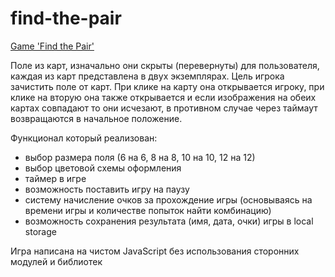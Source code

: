 # find-the-pair

[Game 'Find the Pair'](https://evgenbabenko.github.io/find-the-pair/ "Game 'Find the Pair'")

Поле из карт, изначально они скрыты (перевернуты) для пользователя, каждая из карт представлена в двух экземплярах. Цель игрока зачистить поле от карт. При клике на карту она открывается игроку, при клике на вторую она также открывается и если изображения на обеих картах совпадают то они исчезают, в противном случае через таймаут возвращаются в начальное положение.

Функционал который реализован:
- выбор размера поля (6 на 6, 8 на 8, 10 на 10, 12 на 12)
- выбор цветовой схемы оформления
- таймер в игре
- возможность поставить игру на паузу
- систему начисление очков за прохождение игры (основываясь на времени игры и количестве попыток найти комбинацию)
- возможность сохранения результата (имя, дата, очки) игры в local storage

Игра написана на чистом JavaScript без использования сторонних модулей и библиотек
